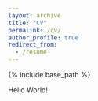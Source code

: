 ```yaml
---
layout: archive
title: "CV"
permalink: /cv/
author_profile: true
redirect_from:
  - /resume
---
```


{% include base_path %}

Hello World!
